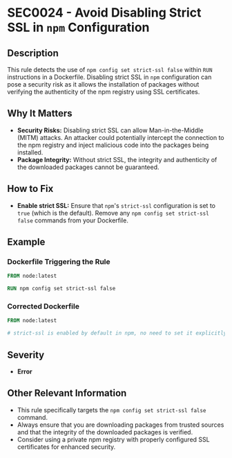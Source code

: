 # SEC0024 - Avoid Disabling Strict SSL in `npm` Configuration

## Description

This rule detects the use of `npm config set strict-ssl false` within `RUN` instructions in a Dockerfile. Disabling strict SSL in `npm` configuration can pose a security risk as it allows the installation of packages without verifying the authenticity of the npm registry using SSL certificates.

## Why It Matters

-   **Security Risks:** Disabling strict SSL can allow Man-in-the-Middle (MITM) attacks. An attacker could potentially intercept the connection to the npm registry and inject malicious code into the packages being installed.
-   **Package Integrity:** Without strict SSL, the integrity and authenticity of the downloaded packages cannot be guaranteed.

## How to Fix

-   **Enable strict SSL:** Ensure that `npm`'s `strict-ssl` configuration is set to `true` (which is the default). Remove any `npm config set strict-ssl false` commands from your Dockerfile.

## Example

### Dockerfile Triggering the Rule

```dockerfile
FROM node:latest

RUN npm config set strict-ssl false
```

### Corrected Dockerfile

```dockerfile
FROM node:latest

# strict-ssl is enabled by default in npm, no need to set it explicitly
```

## Severity

  - **Error**

## Other Relevant Information

-   This rule specifically targets the `npm config set strict-ssl false` command.
-   Always ensure that you are downloading packages from trusted sources and that the integrity of the downloaded packages is verified.
-   Consider using a private npm registry with properly configured SSL certificates for enhanced security.
